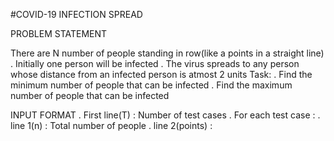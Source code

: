 #COVID-19 INFECTION SPREAD

PROBLEM STATEMENT

There are N number of people standing in row(like a points in a straight line)
. Initially one person will be infected
. The virus spreads to any person whose distance from an infected person is atmost 2 units
Task:
. Find the minimum number of people that can be infected 
. Find the maximum number of people that can be infected

INPUT FORMAT
. First line(T) : Number of test cases
. For each test case :
     . line 1(n) : Total number of people
     . line 2(points) : 

